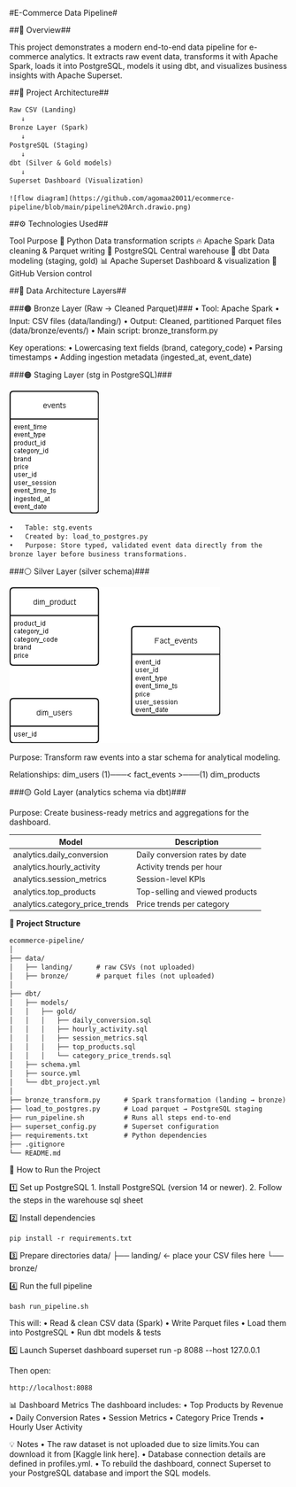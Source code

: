 #E-Commerce Data Pipeline#

##🎯 Overview##

This project demonstrates a modern end-to-end data pipeline for e-commerce analytics.
It extracts raw event data, transforms it with Apache Spark, loads it into PostgreSQL, models it using dbt, and visualizes business insights with Apache Superset.

##🧱 Project Architecture##

```
Raw CSV (Landing) 
   ↓
Bronze Layer (Spark)
   ↓
PostgreSQL (Staging)
   ↓
dbt (Silver & Gold models)
   ↓
Superset Dashboard (Visualization)

![flow diagram](https://github.com/agomaa20011/ecommerce-pipeline/blob/main/pipeline%20Arch.drawio.png)
```

##⚙️ Technologies Used##

Tool
Purpose
🐍 Python
Data transformation scripts
🔥 Apache Spark
Data cleaning & Parquet writing
🐘 PostgreSQL
Central warehouse
🧱 dbt
Data modeling (staging, gold)
📊 Apache Superset
Dashboard & visualization
🐙 GitHub
Version control

##🧩 Data Architecture Layers##

###🟤 Bronze Layer (Raw → Cleaned Parquet)###
	•	Tool: Apache Spark
	•	Input: CSV files (data/landing/)
	•	Output: Cleaned, partitioned Parquet files (data/bronze/events/)
	•	Main script: bronze_transform.py

Key operations:
	•	Lowercasing text fields (brand, category_code)
	•	Parsing timestamps
	•	Adding ingestion metadata (ingested_at, event_date)

###🟠 Staging Layer (stg in PostgreSQL)###

![stg](https://github.com/agomaa20011/ecommerce-pipeline/blob/main/data%20warehous%20stg.drawio.png)

	•	Table: stg.events
	•	Created by: load_to_postgres.py
	•	Purpose: Store typed, validated event data directly from the bronze layer before business transformations.

###⚪ Silver Layer (silver schema)###

![silver](https://github.com/agomaa20011/ecommerce-pipeline/blob/main/data%20warehous%20silver.drawio%20(1).png)

Purpose: Transform raw events into a star schema for analytical modeling.

Relationships:
dim_users (1)───< fact_events >───(1) dim_products

###🟡 Gold Layer (analytics schema via dbt)###

Purpose: Create business-ready metrics and aggregations for the dashboard.

| Model | Description |
| ------------- | ------------- |
| analytics.daily_conversion  | Daily conversion rates by date |
| analytics.hourly_activity | Activity trends per hour |
| analytics.session_metrics | Session-level KPIs |
| analytics.top_products | Top-selling and viewed products |
| analytics.category_price_trends  | Price trends per category |

**📂 Project Structure**

```
ecommerce-pipeline/
│
├── data/
│   ├── landing/      # raw CSVs (not uploaded)
│   ├── bronze/       # parquet files (not uploaded)
│
├── dbt/
│   ├── models/
│   │   ├── gold/
│   │   │   ├── daily_conversion.sql
│   │   │   ├── hourly_activity.sql
│   │   │   ├── session_metrics.sql
│   │   │   ├── top_products.sql
│   │   │   └── category_price_trends.sql
│   ├── schema.yml
│   ├── source.yml
│   └── dbt_project.yml
│
├── bronze_transform.py      # Spark transformation (landing → bronze)
├── load_to_postgres.py      # Load parquet → PostgreSQL staging
├── run_pipeline.sh          # Runs all steps end-to-end
├── superset_config.py       # Superset configuration
├── requirements.txt         # Python dependencies
├── .gitignore
└── README.md
```

🚀 How to Run the Project

1️⃣ Set up PostgreSQL
	1.	Install PostgreSQL (version 14 or newer).
  2.  Follow the steps in the warehouse sql sheet

2️⃣ Install dependencies
```
pip install -r requirements.txt
```

3️⃣ Prepare directories
data/
 ├── landing/  ← place your CSV files here
 └── bronze/

 4️⃣ Run the full pipeline
 ```
 bash run_pipeline.sh
 ```

 This will:
	•	Read & clean CSV data (Spark)
	•	Write Parquet files
	•	Load them into PostgreSQL
	•	Run dbt models & tests

5️⃣ Launch Superset dashboard
superset run -p 8088 --host 127.0.0.1

Then open:
```
http://localhost:8088
```

📊 Dashboard Metrics
The dashboard includes:
	•	Top Products by Revenue
	•	Daily Conversion Rates
	•	Session Metrics
	•	Category Price Trends
	•	Hourly User Activity

💡 Notes
	•	The raw dataset is not uploaded due to size limits.You can download it from [Kaggle link here].
	•	Database connection details are defined in profiles.yml.
	•	To rebuild the dashboard, connect Superset to your PostgreSQL database and import the SQL models.
